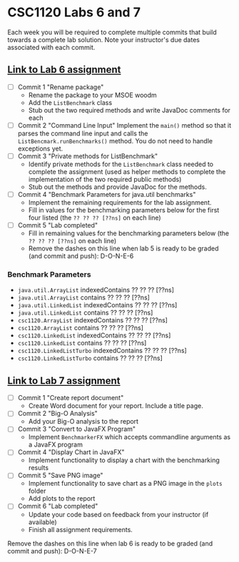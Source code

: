 # CSC1120 Labs 6 and 7

Each week you will be required to complete multiple commits that
build towards a complete lab solution. Note your instructor's due dates
associated with each commit.

## [Link to Lab 6 assignment](https://csse.msoe.us/csc1120/lab6)

* [ ] Commit 1 "Rename package"
    - Rename the package to your MSOE woodm
    - Add the `ListBenchmark` class
    - Stub out the two required methods and write JavaDoc comments for each
* [ ] Commit 2 "Command Line Input"
  Implement the `main()` method so that it parses the command line input and calls
  the `ListBencmark.runBenchmarks()` method. You do not need to handle exceptions yet.
* [ ] Commit 3 "Private methods for ListBenchmark"
    - Identify private methods for the `ListBenchmark` class needed to complete the assignment
      (used as helper methods to complete the implementation of the two required public methods)
    - Stub out the methods and provide JavaDoc for the methods.
* [ ] Commit 4 "Benchmark Parameters for java.util benchmarks"
    - Implement the remaining requirements for the lab assignment.
    - Fill in values for the benchmarking parameters below for the first four listed (the `?? ?? ?? [??ns]` on each line)
* [ ] Commit 5 "Lab completed"
    - Fill in remaining values for the benchmarking parameters below (the `?? ?? ?? [??ns]` on each line)
    - Remove the dashes on this line when lab 5 is ready to be graded (and commit and push): D-O-N-E-6

### Benchmark Parameters

 * `java.util.ArrayList` indexedContains ?? ?? ?? [??ns]
 * `java.util.ArrayList` contains ?? ?? ?? [??ns]
 * `java.util.LinkedList` indexedContains ?? ?? ?? [??ns]
 * `java.util.LinkedList` contains ?? ?? ?? [??ns]
 * `csc1120.ArrayList` indexedContains ?? ?? ?? [??ns]
 * `csc1120.ArrayList` contains ?? ?? ?? [??ns]
 * `csc1120.LinkedList` indexedContains ?? ?? ?? [??ns]
 * `csc1120.LinkedList` contains ?? ?? ?? [??ns]
 * `csc1120.LinkedListTurbo` indexedContains ?? ?? ?? [??ns]
 * `csc1120.LinkedListTurbo` contains ?? ?? ?? [??ns]

## [Link to Lab 7 assignment](https://csse.msoe.us/csc1120/lab7)

* [ ] Commit 1 "Create report document"
    - Create Word document for your report. Include a title page.
* [ ] Commit 2 "Big-O Analysis"
    - Add your Big-O analysis to the report
* [ ] Commit 3 "Convert to JavaFX Program"
    - Implement `BenchmarkerFX` which accepts commandline arguments as a JavaFX program
* [ ] Commit 4 "Display Chart in JavaFX"
    - Implement functionality to display a chart with the benchmarking results
* [ ] Commit 5 "Save PNG image"
    - Implement functionality to save chart as a PNG image in the `plots` folder
    - Add plots to the report
* [ ] Commit 6 "Lab completed"
    - Update your code based on feedback from your instructor (if available)
    - Finish all assignment requirements.

Remove the dashes on this line when lab 6 is ready to be graded (and commit and push): D-O-N-E-7

